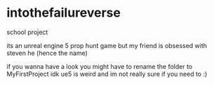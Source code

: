 # intothefailureverse
school project

its an unreal engine 5 prop hunt game but my friend is obsessed with steven he (hence the name)

if you wanna have a look you might have to rename the folder to MyFirstProject 
idk ue5 is weird
and im not really sure if you need to :)

